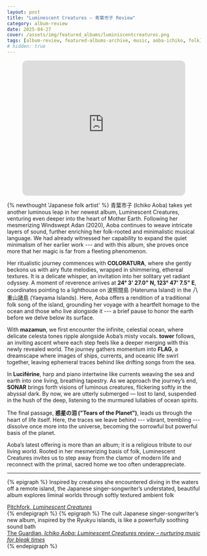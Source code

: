 ```yaml
---
layout: post
title: "Luminescent Creatures – 青葉市子 Review"
category: album-review
date: 2025-04-27
cover: /assets/img/featured_albums/luminiscentcreatures.png
tags: [album-review, featured-albums-archive, music, aoba-ichiko, folk]
# hidden: true
---
```

<figure class="ifrome-wrapper">
<iframe style="border-radius:12px" src="https://open.spotify.com/embed/album/2mLrmtSEmIWLO6sLAq4lNH?utm_source=generator" width="100%" height="352" frameBorder="0" allowfullscreen="" allow="autoplay; clipboard-write; encrypted-media; fullscreen; picture-in-picture" loading="lazy"></iframe></figure>

{% newthought 'Japanese folk artist' %} 青葉市子 (Ichiko Aoba) takes yet another luminous leap in her newest album, Luminescent Creatures, venturing even deeper into the heart of Mother Earth. Following her mesmerizing Windswept Adan (2020), Aoba continues to weave intricate layers of sound, further enriching her folk-rooted and minimalistic musical language. We had already witnessed her capability to expand the quiet minimalism of her earlier work --- and with this album, she proves once more that her magic is far from a fleeting phenomenon.

Her ritualistic journey commences with **COLORATURA**, where she gently beckons us with airy flute melodies, wrapped in shimmering, ethereal textures. It is a delicate whisper, an invitation into her solitary yet radiant odyssey. A moment of reverence arrives at **24° 3' 27.0" N, 123° 47' 7.5" E**, coordinates pointing to a lighthouse on 波照間島 (Hateruma Island) in the 八重山諸島 (Yaeyama Islands). Here, Aoba offers a rendition of a traditional folk song of the island, grounding her voyage with a heartfelt homage to the ocean and those who live alongside it --- a brief pause to honor the earth before we delve below its surface.

With **mazamun**, we first encounter the infinite, celestial ocean, where delicate celesta tones ripple alongside Aoba’s misty vocals. **tower** follows, an inviting ascent where each step feels like a deeper merging with this newly revealed world. The journey gathers momentum into **FLAG**, a dreamscape where images of ships, currents, and oceanic life swirl together, leaving ephemeral traces behind like drifting songs from the sea.

In **Luciférine**, harp and piano intertwine like currents weaving the sea and earth into one living, breathing tapestry. As we approach the journey’s end, **SONAR** brings forth visions of luminous creatures, flickering softly in the abyssal dark. By now, we are utterly submerged — lost to land, suspended in the hush of the deep, listening to the murmured lullabies of ocean spirits.

The final passage, **惑星の泪 ("Tears of the Planet")**, leads us through the heart of life itself. Here, the traces we leave behind --- vibrant, trembling --- dissolve once more into the universe, becoming the sorrowful but powerful basis of the planet.

Aoba’s latest offering is more than an album; it is a religious tribute to our living world. Rooted in her mesmerizing basis of folk, Luminescent Creatures invites us to step away from the clamor of modern life and reconnect with the primal, sacred home we too often underappreciate.

---

{% epigraph %}
Inspired by creatures she encountered diving in the waters off a remote island, the Japanese singer-songwriter’s understated, beautiful album explores liminal worlds through softly textured ambient folk
<footer><a href="https://pitchfork.com/reviews/albums/ichiko-aoba-luminescent-creatures/">Pitchfork, <cite>Luminescent Creatures</cite></a></footer>
{% endepigraph %}
{% epigraph %}
The cult Japanese singer-songwriter’s new album, inspired by the Ryukyu islands, is like a powerfully soothing sound bath
<footer><a href="https://www.theguardian.com/music/2025/feb/28/ichiko-aoba-luminescent-creatures-review-immersive-landscapes">The Guardian, <cite>Ichiko Aoba: Luminescent Creatures review – nurturing music for bleak times</cite></a></footer>
{% endepigraph %}
